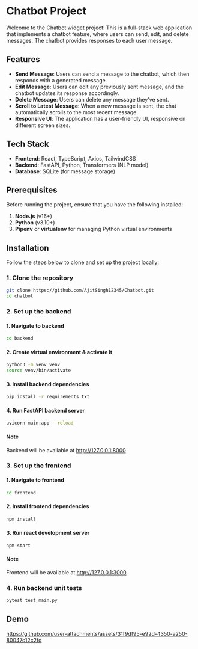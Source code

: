 # Chatbot Project

Welcome to the Chatbot widget project! This is a full-stack web application that implements a chatbot feature, where users can send, edit, and delete messages. The chatbot provides responses to each user message.

## Features

- **Send Message**: Users can send a message to the chatbot, which then responds with a generated message.
- **Edit Message**: Users can edit any previously sent message, and the chatbot updates its response accordingly.
- **Delete Message**: Users can delete any message they've sent.
- **Scroll to Latest Message**: When a new message is sent, the chat automatically scrolls to the most recent message.
- **Responsive UI**: The application has a user-friendly UI, responsive on different screen sizes.

## Tech Stack

- **Frontend**: React, TypeScript, Axios, TailwindCSS
- **Backend**: FastAPI, Python, Transformers (NLP model)
- **Database**: SQLite (for message storage)

## Prerequisites

Before running the project, ensure that you have the following installed:

1. **Node.js** (v16+)
2. **Python** (v3.10+)
3. **Pipenv** or **virtualenv** for managing Python virtual environments

## Installation

Follow the steps below to clone and set up the project locally:

### 1. Clone the repository

```bash
git clone https://github.com/AjitSingh12345/Chatbot.git
cd chatbot
```

### 2. Set up the backend

#### 1. Navigate to backend
```bash
cd backend
```

#### 2. Create virtual environment & activate it

```bash
python3 -m venv venv
source venv/bin/activate
```

#### 3. Install backend dependencies

```bash
pip install -r requirements.txt
```

#### 4. Run FastAPI backend server

```bash
uvicorn main:app --reload
```

#### Note

Backend will be available at http://127.0.0.1:8000


### 3. Set up the frontend

#### 1. Navigate to frontend
```bash
cd frontend
```

#### 2. Install frontend dependencies

```bash
npm install
```

#### 3. Run react development server

```bash
npm start
```

#### Note

Frontend will be available at http://127.0.0.1:3000


### 4. Run backend unit tests

```bash
pytest test_main.py
```

## Demo


https://github.com/user-attachments/assets/31f9df95-e92d-4350-a250-80047c12c2fd


